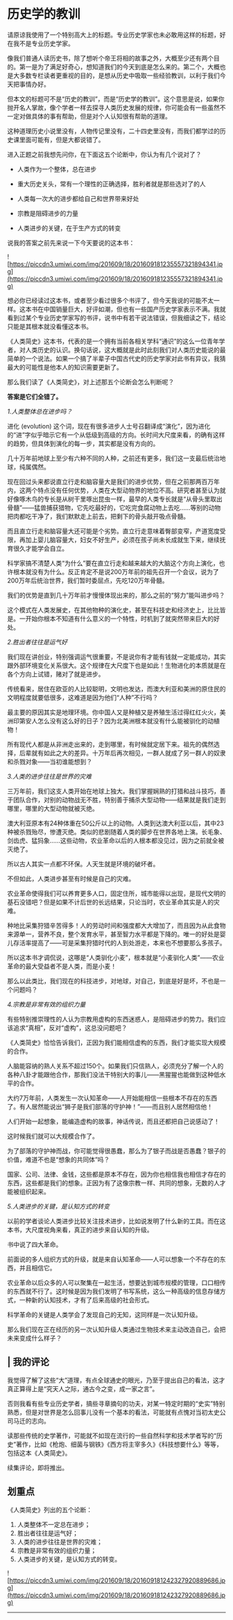 # 历史学的教训

请原谅我使用了一个特别高大上的标题。专业历史学家也未必敢用这样的标题，好在我不是专业历史学家。

像我们普通人读历史书，除了想听个帝王将相的故事之外，大概至少还有两个目的。第一是为了满足好奇心，想知道我们的今天到底是怎么来的。第二个，大概也是大多数专栏读者更重视的目的，是想从历史中吸取一些经验教训，以利于我们今天把事情办好。

但本文的标题可不是“历史的教训”，而是“历史学的教训”。这个意思是说，如果你抛开名人掌故，像个学者一样去探寻人类历史发展的规律，你可能会有一些虽然不一定对做具体的事有帮助，但是对个人认知很有帮助的道理。

这种道理历史小说里没有，人物传记里没有，二十四史里没有，而我们都学过的历史课里面可能有，但是大都说错了。

进入正题之前我想先问你，在下面这五个论断中，你认为有几个说对了？

* 人类作为一个整体，总在进步

* 重大历史关头，常有一个理性的正确选择，胜利者就是那些选对了的人

* 人类每一次大的进步都给自己和世界带来好处

* 宗教是阻碍进步的力量

* 人类进步的关键，在于生产方式的转变

说我的答案之前先来说一下今天要说的这本书：

![https://piccdn3.umiwi.com/img/201609/18/201609181235557321894341.jpg](https://piccdn3.umiwi.com/img/201609/18/201609181235557321894341.jpg)

想必你已经读过这本书，或者至少看过很多个书评了，但今天我说的可能不太一样。这本书在中国销量巨大，好评如潮，但也有一些国产历史学家表示不满。我就看到过某个专业历史学家写的书评，说书中有若干说法错误，但我细读之下，结论只能是其根本就没看懂这本书。

《人类简史》这本书，代表的是一个拥有当前各相关学科“通识”的这么一位青年学者，对人类历史的认识。换句话说，这大概就是此时此刻我们对人类历史能说的最简单的一个说法。如果一个搞了半辈子中国古代史的历史学家对此书有异议，我猜最大的可能性是他本人的知识需要更新了。

那么我们读了《人类简史》，对上述那五个论断会怎么判断呢？

 **答案是它们全错了。**

 *1.人类整体总在进步吗？*

进化 (evolution) 这个词，现在有很多进步人士号召翻译成“演化”，因为进化的“进”字似乎暗示它有一个从低级到高级的方向。长时间大尺度来看，的确有这样的趋势，但具体到演化的每一步，其实都是没有方向的。

几十万年前地球上至少有六种不同的人种，之前还有更多，我们这一支最后统治地球，纯属偶然。

现在回过头来都说直立行走和脑容量大是我们的进步优势，但在之前那两百万年内，这两个特点没有任何优势，人类在大型动物界的地位不高。研究者甚至认为就好像啄木鸟的专长是从树干里啄出昆虫一样，最早的人类专长就是“从骨头里取出骨髓”——猛兽捕获猎物，它先吃最好的，它吃完食腐动物上去吃……等别的动物把肉都吃干净了，我们默默走上前去，把剩下的骨头敲开吸点骨髓。

而且直立行走和脑容量大还可能是个劣势。直立行走意味着臀部变窄，产道宽度受限，再加上婴儿脑容量大，妇女不好生产，必须在孩子尚未长成就生下来，继续抚育很久才能学会自立。

科学家搞不清楚人类“为什么”要在直立行走和越来越大的大脑这个方向上演化，也许根本就没有为什么。反正肯定不是说200万年前的祖先召开一个会议，说为了200万年后统治世界，我们暂时委屈点，先吃120万年骨髓。

我们的优势是直到几十万年前才慢慢体现出来的，那么之前的“努力”能叫进步吗？

这个模式在人类发展史，在其他物种的演化史，甚至在科技史和经济史上，比比皆是。一开始你根本不知道有什么意义的一个特性，时机到了就突然带来巨大的好处。

 *2.胜出者往往是运气好*

我们现在讲创业，特别强调运气很重要，不是说你有才能有钱就一定能成功，其实跟外部环境变化关系很大。这个规律在大尺度下也是如此！生物进化的本质就是在各个方向上试错，赌对了就是进步。

传统看来，居住在欧亚的人比较聪明，文明也发达，而澳大利亚和美洲的原住民的文明程度就要低很多，这难道是因为他们“人种”不行吗？

最主要的原因其实是地理环境。你中国人又是种植又是养殖生活过得红红火火，美洲印第安人怎么没有这么好的日子？因为北美洲根本就没有什么能被驯化的动植物！

所有现代人都是从非洲走出来的，走到哪里，有时候就定居下来。祖先的偶然选择，后辈就有如此之大的差异。十万年后再次相见，一群人就成了另一群人的奴隶和杀戮对象——当初谁能想到？

 *3.人类的进步往往是世界的灾难*

三万年前，我们这支人类开始在地球上独大。我们掌握娴熟的打猎和战斗技巧，善于团队合作，对别的动物战无不胜，特别善于捕杀大型动物——结果就是我们走到哪里，哪里的大型动物就被灭绝。

澳大利亚原本有24种体重在50公斤以上的动物。人类到达澳大利亚以后，其中23种被杀戮殆尽，惨遭灭绝。类似的悲剧随着人类的脚步在世界各地上演。长毛象、剑齿虎、猛犸象……这些动物，农业革命以后的人根本都没见过，因为之前就全被灭绝了。

所以古人其实一点都不环保。人天生就是环境的破坏者。

不但如此，人类进步甚至有时候是自己的灾难。

农业革命使得我们可以养育更多人口，固定住所，城市能得以出现，是现代文明的基石没错吧？但是如果不计后世的长远结果，只论当时，农业革命其实是人的灾难。

种地比采集狩猎辛苦得多！人的劳动时间和强度都大大增加了，而且因为从此食物来源单一，营养不良，整个发育水平，甚至智力水平都是下降的。唯一的好处是婴儿存活率提高了——可是采集狩猎时代的人到处游走，本来也不想要那么多孩子。

所以这本书才调侃说，这哪是“人类驯化小麦”，根本就是“小麦驯化人类”——农业革命的最大受益者不是人类，而是小麦！

那么以此类比，我们现在的科技进步，对地球，对自己，到底是好是坏，不也是一个问题吗？

 *4.宗教是非常有效的组织力量* 

有些特别推崇理性的人认为宗教用虚构的东西迷惑人，是阻碍进步的势力。我们应该追求“真相”，反对“虚构”，这总没问题吧？

《人类简史》恰恰告诉我们，正因为我们能相信虚构的东西，我们才能实现大规模的合作。

人脑能容纳的熟人关系不超过150个。如果我们只信熟人，必须充分了解一个人的各种八卦才能跟他合作，那我们没法干特别大的事儿——黑猩猩也能做到这种低水平的合作。

大约7万年前，人类发生一次认知革命——人开始能相信一些根本不存在的东西了。有人居然能说出“狮子是我们部落的守护神！”——而且别人居然相信他！

人们开始一起想象，能编造虚构的故事，神话传说，而且还都把自己说感动了！

这时候我们就可以大规模合作了。

为了部落的守护神而战，你可能觉得很愚蠢，那么为了银子而战是否愚蠢？银子的价值，难道不也是“想象的共同体”吗？

国家、公司、法律、金钱，这些都是原本不存在，因为你也相信我也相信才存在的东西，这些都是我们的想象。正因为有了这像宗教一样、共同的想象，无数的人才能被组织起来。

 *5.人类进步的关键，是认知方式的转变*

以前的学者谈论人类进步比较关注技术进步，比如说发明了什么新的工具。而在这本书，大尺度视角来看，真正的进步来自认知的升级。

书中说了四大革命。

前面说的多人组织方式的升级，就是来自认知革命——人可以想象一个不存在的东西，并且相信它。

农业革命以后众多的人可以聚集在一起生活，想要达到城市规模的管理，口口相传的东西就不行了。这时候是因为我们发明了书写系统，这么一种高级的信息存储方式，一种新的认知技术，才有了后来高级的社会形式。

科学革命的关键是人类学会了发现自己的无知，这同样是一次认知升级。

那么我们现在正在经历的另一次认知升级人类通过生物技术来主动改造自己，会把未来变成什么样子？

## | 我的评论

我觉得了解了这些“大”道理，有点全球通史的眼光，乃至于提出自己的看法，这才真正算得上是“究天人之际，通古今之变，成一家之言”。

否则我看有些专业历史学者，搞些寻章摘句的功夫，对某一特定时期的“史实”特别熟悉，但是对世界是怎么回事儿没有一个基本的看法，可能就有点愧对当初太史公司马迁的志向。

读那些传统的史学著作，可能就不如现在流行的一些自然科学和技术学者写的“历史”著作，比如《枪炮、细菌与钢铁》《西方将主宰多久》《科技想要什么》等等，包括这本《人类简史》。

续集评论，即将推出。

## 划重点

《人类简史》列出的五个论断：
1. 人类整体不一定总在进步；
2. 胜出者往往是运气好；
3. 人类的进步往往是世界的灾难；
4. 宗教是非常有效的组织力量；
5. 人类进步的关键，是认知方式的转变。

![https://piccdn3.umiwi.com/img/201609/18/201609181242327920889686.jpg](https://piccdn3.umiwi.com/img/201609/18/201609181242327920889686.jpg)

---
